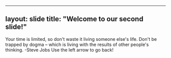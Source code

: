  ---
layout: slide
title: "Welcome to our second slide!"
---
Your time is limited, so don't waste it living someone else's life. 
Don't be trapped by dogma – which is living with the results of other people's thinking. 
-Steve Jobs
Use the left arrow to go back!
